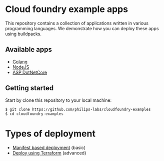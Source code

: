 # Cloud foundry example apps
This repository contains a collection of applications written in various programming languages. We demonstrate how you can deploy these apps using buildpacks.

## Available apps
* [Golang](apps/golang)
* [NodeJS](apps/nodejs)
* [ASP DotNetCore](apps/aspnetcore)

## Getting started
Start by clone this repository to your local machine:

```shell
$ git clone https://github.com/philips-labs/cloudfoundry-examples
$ cd cloudfoundry-examples
```

# Types of deployment
* [Manifest based deployment](manifests) (basic)
* [Deploy using Terraform](terraform) (advanced)
